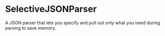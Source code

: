 # SelectiveJSONParser

A JSON parser that lets you specify and pull out only what you need during parsing to save memory.